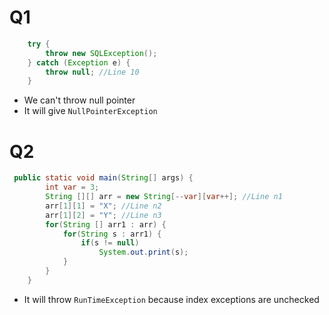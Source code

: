# Q1 

```java
    try {
        throw new SQLException();
    } catch (Exception e) {
        throw null; //Line 10
    }
```
- We can't throw null pointer 
- It will give ```NullPointerException```

# Q2

```java
 public static void main(String[] args) {
        int var = 3;
        String [][] arr = new String[--var][var++]; //Line n1
        arr[1][1] = "X"; //Line n2
        arr[1][2] = "Y"; //Line n3
        for(String [] arr1 : arr) {
            for(String s : arr1) {
                if(s != null) 
                    System.out.print(s);
            }
        }
    }
```

- It will throw ```RunTimeException``` because index exceptions are unchecked

